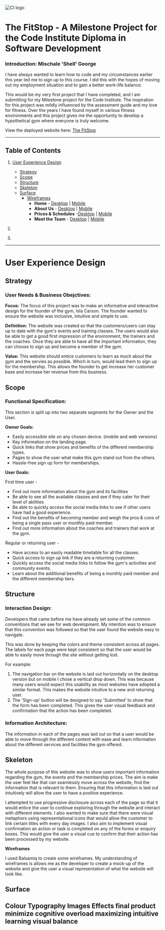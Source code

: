 ![CI logo](https://codeinstitute.s3.amazonaws.com/fullstack/ci_logo_small.png)

# The FitStop - A Milestone Project for the Code Institute Diploma in Software Development


### Introduction: Mischale 'Shell' George 

I have always wanted to learn how to code and my circumstances earlier this year led me to sign up to this course. I did this with the hopes of moving out my employment situation and to gain a better work-life balance.

This would be my very first project that I have completed, and I am submitting for my Milestone project for the Code Institute. The inspiration for this project was mildly influenced by the assessment guide and my love for fitness. Over the years I have found myself in various fitness environments and this project gives me the opportunity to develop a hypothetical gym where everyone is truly welcome. 

View the deployed website here: [The FitStop](https://shellgeo.github.io/ci_ms1_fluffy/ "The FitStop | A One Stop Shop")

---

## Table of Contents
1. [User Experience Design]()
    - [Strategy](#Strategy)
    - [Scope](#Scope)
    - [Structure](#Structure)
    - [Skeleton](#Skeleton)
    - [Surface](#Surface)
        - [Wireframes](#Wireframes)
            - **Home** - [Desktop](https://github.com/shellgeo/ci_ms1_fluffy/blob/d5772c9fdafc2c0db2f73b83320adec19f84b72d/docs/docs/wireframes/About_Us.png) | [Mobile](https://github.com/shellgeo/ci_ms1_fluffy/blob/f7f2e7769be8062332c6470cf8b4a08e1a4289f1/docs/docs/wireframes/Homepage_mobile.png)
            - **About Us** - [Desktop](https://github.com/shellgeo/ci_ms1_fluffy/blob/d5772c9fdafc2c0db2f73b83320adec19f84b72d/docs/docs/wireframes/About_Us.png) | [Mobile](https://github.com/shellgeo/ci_ms1_fluffy/blob/f7f2e7769be8062332c6470cf8b4a08e1a4289f1/docs/docs/wireframes/About_mobile.png)
            - **Prices & Schedules** -[Desktop](https://github.com/shellgeo/ci_ms1_fluffy/blob/d5772c9fdafc2c0db2f73b83320adec19f84b72d/docs/docs/wireframes/Schedule_and_Prices.png) | [Mobile](https://github.com/shellgeo/ci_ms1_fluffy/blob/f7f2e7769be8062332c6470cf8b4a08e1a4289f1/docs/docs/wireframes/Schedule_mobile.png)
            - **Meet the Team** - [Desktop](https://github.com/shellgeo/ci_ms1_fluffy/blob/d5772c9fdafc2c0db2f73b83320adec19f84b72d/docs/docs/wireframes/Meet_the_Team_and_Services.png) | [Mobile](https://github.com/shellgeo/ci_ms1_fluffy/blob/d5772c9fdafc2c0db2f73b83320adec19f84b72d/docs/docs/wireframes/Meet_the_Team_and_Services_mobile.png)
            

2. []()

3. []()
___
# User Experience Design 
## **Strategy**  
### User Needs & Business Obejctives: 

 **Focus:** The focus of this project was to make an informative and interactive design for the founder of the gym, Isla Carson. The founder wanted to ensure the website was inclusive, intuitive and simple to use. 

 **Definition:** The website was created so that the customers/users can stay up to date with the gym's events and training classes. The users would also be able to get a good first impression of the environment, the trainers and the coaches. Once they are able to have all the important information, they can choose to sign up and become a member of the gym. 

 **Value:** This website should entice customers to learn as much about the gym and the servies as possible. Which in turn, would lead them to sign up for the membership. This allows the founder to get increase her customer base and increase her revenue from this business.

## **Scope** 
### Functional Specification:
This section is split up into two separate segments for the Owner and the User.


**Owner Goals:**
 - Easily accessible site on any chosen device. (mobile and web versions)
 - Key information on the landing page.
 - Quick links that show prices and benefits of the different membership types. 
 - Pages to show the user what make this gym stand out from the others.
 - Hassle-free sign up form for memberships.

**User Goals:**

First time user - 
 - Find out more information about the gym and its facilities
 - Be able to see all the available classes and see if they cater for their level of abilities
 - Be able to quickly access the social media links to see if other users have had a good experience.  
 - Find out the benefits of becoming member and weigh the pros & cons of being a single pass user or monthly paid member.
 - Find out more information about the coaches and trainers that work at the gym.


Regular or returning user - 
 - Have access to an easily readable timetable for all the classes.
 - Quick access to sign up link if they are a returning customer. 
 - Quickly access the social media links to follow the gym's activities and community events.
 - Learn about the additional benefits of being a monthly paid member and the different membership tiers. 

## **Structure** 
### **Interaction Design**:
Developers that came before me have already set some of the common conventions that we see for web development. My intention was to ensure that this convention was followed so that the user found the website easy to navigate.

This was done by keeping the colors and theme consistent across all pages. The labels for each page were kept consistent so that the user would be able to easily move through the site without getting lost. 

For example: 

1. The navigation bar on the website is laid out horizontally on the desktop version but on mobile I chose a vertical drop down. This was because many users would expect this usability as most websites have adopted a similar format. This makes the website intuitive to a new and returning user.  
2. The 'Sign-up' button will be designed to say 'Submitted' to show that the form has been completed. This gives the user visual feedback and confirmation that the action has been completed. 

### **Information Architecture**: 
The information in each of the pages was laid out so that a user would be able to move through the different content with ease and learn information about the different services and facilities the gym offered. 


## **Skeleton** 
The whole purpose of this website was to show users important information regarding the gym, the events and the membership prices. The aim is make the user feel like that can seamlessly move across the website, find the information that is relevant to them. Ensuring that this information is laid out intuitively will allow the user to have a positive experience. 

I attempted to use progressive disclosure across each of the page so that it would entice the user to continue exploring through the website and interact with different elements. I also wanted to make sure that there were visual metaphors using representational icons that would allow the customer to link certain titles with every day images. I also aim to implement visual confirmation an action or task is completed on any of the forms or enquiry boxes. This would give the user a visual cue to confirm that their action has been processed by my website.

**Wireframes**

I used Balsamiq to create some wireframes. My understanding of wireframes is allows me as the developer to create a mock-up of the website and give the user a visual representation of what the website will look like. 

## **Surface**

Colour
Typography 
Images 
Effects
final product
minimize cognitive overload 
maximizing intuitive learning
visual balance 
---

